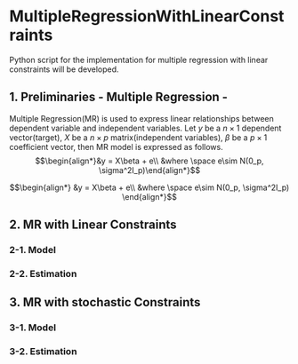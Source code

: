 # MultipleRegressionWithLinearConstraints
Python script for the implementation for multiple regression with linear constraints will be developed.

## 1. Preliminaries - Multiple Regression -
Multiple Regression(MR) is used to express linear relationships between dependent variable and independent variables. Let $y$ be a $n\times 1$ dependent vector(target), $X$ be a $n\times p$ matrix(independent variables), $\beta$ be a $p\times 1$ coefficient vector, then MR model is expressed as follows.
$$\begin{align*}&y = X\beta + e\\
&where \space e\sim N(0_p, \sigma^2I_p)\end{align*}$$

```math
\begin{align*}
&y = X\beta + e\\
&where \space e\sim N(0_p, \sigma^2I_p)
\end{align*}
```


## 2. MR with Linear Constraints
### 2-1. Model
### 2-2. Estimation


## 3. MR with stochastic Constraints
### 3-1. Model
### 3-2. Estimation